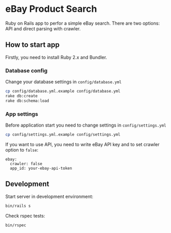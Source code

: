 # eBay Product Search

Ruby on Rails app to perfor a simple eBay search. There are two options: API and direct parsing with crawler.

## How to start app

Firstly, you need to install Ruby 2.x and Bundler. 

### Database config

Change your database settings in `config/database.yml`

```sh
cp config/database.yml.example config/database.yml
rake db:create
rake db:schema:load
```

### App settings

Before application start you need to change settings in `config/settings.yml`

```sh
cp config/settings.yml.example config/settings.yml
```

If you want to use API, you need to write eBay API key and to set crawler option to `false`:

```
ebay:
  crawler: false
  app_id: your-ebay-api-token
```

## Development

Start server in development environment:

```sh
bin/rails s
```

Check rspec tests:

```sh
bin/rspec
```
